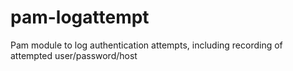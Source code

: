 # pam-logattempt
Pam module to log authentication attempts, including recording of attempted user/password/host

